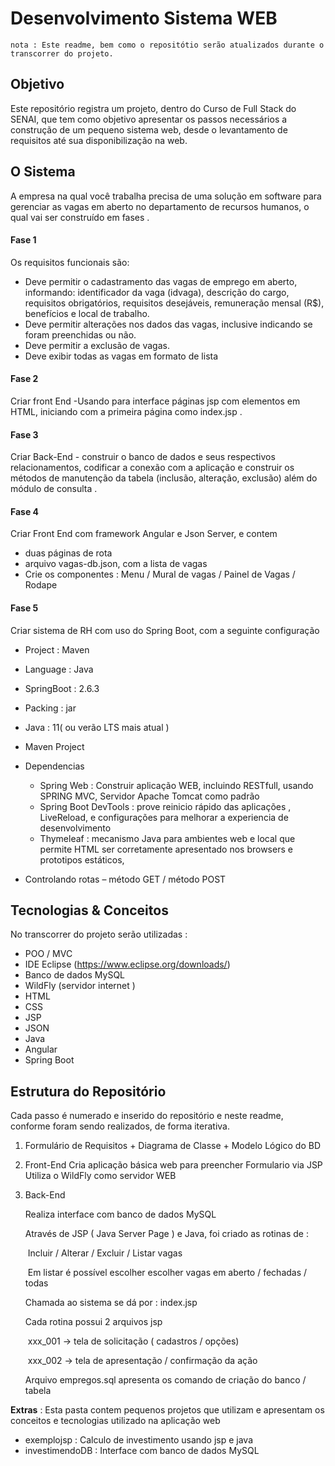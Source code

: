 # Desenvolvimento Sistema WEB

```
nota : Este readme, bem como o repositótio serão atualizados durante o transcorrer do projeto. 
```

## Objetivo 

Este repositório registra um projeto, dentro do Curso de Full Stack do SENAI,  que tem como objetivo apresentar os passos necessários a construção de um pequeno sistema web, desde o levantamento de requisitos até sua disponibilização na web. 

## O Sistema 

A empresa na qual você trabalha precisa de uma solução em software para gerenciar as vagas em aberto no departamento de recursos humanos, o qual vai ser construído em fases .

#### Fase 1

Os requisitos funcionais são:

- Deve permitir o cadastramento das vagas de emprego em aberto, informando: identificador da vaga (idvaga), descrição do cargo, requisitos obrigatórios, requisitos desejáveis, remuneração mensal (R$), benefícios e local de trabalho.
- Deve permitir alterações nos dados das vagas, inclusive indicando se foram preenchidas ou não.
-  Deve permitir a exclusão de vagas.
- Deve exibir todas as vagas em formato de lista

#### Fase 2

Criar front End -Usando para  interface  páginas jsp com elementos em HTML, iniciando com a primeira página como index.jsp .



#### Fase 3

Criar Back-End - construir o banco de dados e seus respectivos relacionamentos, codificar a conexão com a aplicação e construir os métodos de manutenção da tabela (inclusão, alteração, exclusão) além do módulo de consulta .

#### Fase 4

Criar Front End com framework Angular e Json Server, e contem 

- duas páginas de rota
- arquivo vagas-db.json, com a lista de vagas
- Crie os componentes : Menu / Mural de vagas / Painel de Vagas / Rodape

#### Fase 5

Criar sistema de RH com uso do Spring Boot, com a seguinte configuração 

- Project :  Maven 

- Language :  Java

- SpringBoot : 2.6.3

- Packing : jar

- Java :  11( ou verão LTS mais  atual )

- Maven Project

- Dependencias

  - Spring Web : Construir aplicação WEB, incluindo RESTfull, usando SPRING MVC, Servidor Apache Tomcat como padrão
  - Spring Boot DevTools  : prove reinicio rápido das aplicações , LiveReload, e configurações para melhorar a experiencia de desenvolvimento 
  - Thymeleaf : mecanismo Java para ambientes web e local que permite HTML ser corretamente apresentado nos browsers e prototipos estáticos, 

- Controlando rotas – método GET / método POST

  

## Tecnologias & Conceitos

No transcorrer do projeto serão utilizadas : 

- POO / MVC 
- IDE Eclipse (https://www.eclipse.org/downloads/)
- Banco de dados MySQL
- WildFly (servidor internet )
- HTML
- CSS
- JSP
- JSON
- Java
- Angular
- Spring Boot



## Estrutura do Repositório

Cada passo é numerado e inserido do repositório e neste readme, conforme foram sendo realizados, de forma iterativa. 

1. Formulário de Requisitos + Diagrama de Classe + Modelo Lógico do BD

1. Front-End 
   Cria aplicação básica web para preencher Formulario  via JSP
   Utiliza o WildFly como servidor WEB

1. Back-End 

   Realiza interface com banco de dados MySQL 
   
   Através de JSP ( Java Server Page ) e Java, foi criado as rotinas de :
   
   ​	Incluir /  Alterar / Excluir / Listar vagas 
   
   ​	Em listar é possível escolher escolher vagas em aberto / fechadas / todas
   
   Chamada ao sistema se dá por : index.jsp
   
   Cada rotina possui 2 arquivos jsp
   
   ​	xxx_001 -> tela de solicitação ( cadastros / opções)
   
   ​	xxx_002 -> tela de apresentação / confirmação da ação 
   
   Arquivo empregos.sql apresenta os comando de criação do banco / tabela
   
   

 **Extras** : Esta pasta contem pequenos projetos que utilizam e apresentam os conceitos e tecnologias utilizado na aplicação web  

- exemplojsp : Calculo de investimento usando jsp e java
- investimendoDB : Interface com banco de dados MySQL